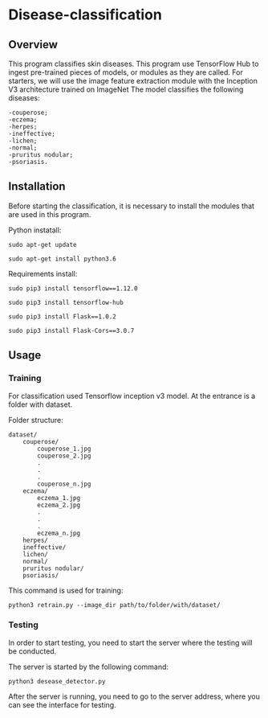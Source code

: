 # Disease-classification
## Overview
This program classifies skin diseases. This program use TensorFlow Hub to ingest pre-trained pieces of models, or modules as they are called. For starters, we will use the image feature extraction module with the Inception V3 architecture trained on ImageNet
    The model classifies the following diseases:
    
    -couperose;
    -eczema;
    -herpes;
    -ineffective;
    -lichen;
    -normal;
    -pruritus nodular;
    -psoriasis.
## Installation
Before starting the classification, it is necessary to install the modules that are used in this program.

Python instatall:    
````
sudo apt-get update

sudo apt-get install python3.6
````
Requirements install:
````
sudo pip3 install tensorflow==1.12.0

sudo pip3 install tensorflow-hub

sudo pip3 install Flask==1.0.2

sudo pip3 install Flask-Cors==3.0.7
````
## Usage

### Training

For classification used Tensorflow inception v3 model. At the entrance is a folder with dataset.

Folder structure:
````
dataset/
    couperose/
        couperose_1.jpg
        couperose_2.jpg
        .
        .
        .
        couperose_n.jpg
    eczema/
        eczema_1.jpg
        eczema_2.jpg
        .
        .
        .
        eczema_n.jpg
    herpes/
    ineffective/
    lichen/
    normal/
    pruritus nodular/
    psoriasis/
````
This command is used for training:

````
python3 retrain.py --image_dir path/to/folder/with/dataset/ 
````

### Testing
In order to start testing, you need to start the server where the testing will be conducted.

The server is started by the following command:

````
python3 desease_detector.py 
````
After the server is running, you need to go to the server address, where you can see the interface for testing.


